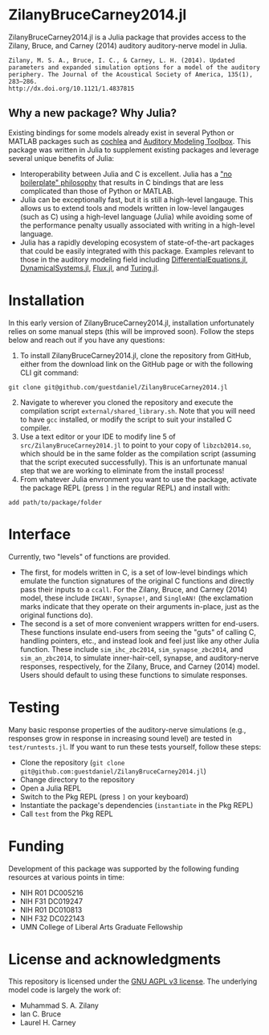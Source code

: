 # ZilanyBruceCarney2014.jl

ZilanyBruceCarney2014.jl is a Julia package that provides access to the Zilany, Bruce, and Carney (2014) auditory auditory-nerve model in Julia. 

```
Zilany, M. S. A., Bruce, I. C., & Carney, L. H. (2014). Updated parameters and expanded simulation options for a model of the auditory periphery. The Journal of the Acoustical Society of America, 135(1), 283–286.
http://dx.doi.org/10.1121/1.4837815
```

## Why a new package? Why Julia?
Existing bindings for some models already exist in several Python or MATLAB packages such as [cochlea](https://github.com/mrkrd/cochlea) and [Auditory Modeling Toolbox](https://amtoolbox.org/).
This package was written in Julia to supplement existing packages and leverage several unique benefits of Julia:
- Interoperability between Julia and C is excellent. Julia has a ["no boilerplate" philosophy](https://docs.julialang.org/en/v1/manual/calling-c-and-fortran-code/) that results in C bindings that are less complicated than those of Python or MATLAB.
- Julia can be exceptionally fast, but it is still a high-level langauge. This allows us to extend tools and models written in low-level langauges (such as C) using a high-level language (Julia) while avoiding some of the performance penalty usually associated with writing in a high-level language. 
- Julia has a rapidly developing ecosystem of state-of-the-art packages that could be easily integrated with this package. Examples relevant to those in the auditory modeling field including [DifferentialEquations.jl](https://github.com/SciML/DifferentialEquations.jl), [DynamicalSystems.jl](https://github.com/JuliaDynamics/DynamicalSystems.jl), [Flux.jl](https://github.com/FluxML/Flux.jl), and [Turing.jl](https://github.com/TuringLang/Turing.jl). 

# Installation
In this early version of ZilanyBruceCarney2014.jl, installation unfortunately relies on some manual steps (this will be improved soon).
Follow the steps below and reach out if you have any questions:
1. To install ZilanyBruceCarney2014.jl, clone the repository from GitHub, either from the download link on the GitHub page or with the following CLI git command:
```
git clone git@github.com/guestdaniel/ZilanyBruceCarney2014.jl
```
2. Navigate to wherever you cloned the repository and execute the compilation script `external/shared_library.sh`. 
Note that you will need to have `gcc` installed, or modify the script to suit your installed C compiler.
3. Use a text editor or your IDE to modify line 5 of `src/ZilanyBruceCarney2014.jl` to point to your copy of `libzcb2014.so`, which should be in the same folder as the compilation script (assuming that the script executed successfully). 
This is an unfortunate manual step that we are working to eliminate from the install process!
4. From whatever Julia envronment you want to use the package, activate the package REPL (press `]` in the regular REPL) and install with:
```
add path/to/package/folder
```

# Interface
Currently, two "levels" of functions are provided.
- The first, for models written in C, is a set of low-level bindings which emulate the function signatures of the original C functions and directly pass their inputs to a `ccall`. For the Zilany, Bruce, and Carney (2014) model, these include `IHCAN!`, `Synapse!`, and `SingleAN!` (the exclamation marks indicate that they operate on their arguments in-place, just as the original functions do). 
- The second is a set of more convenient wrappers written for end-users. These functions insulate end-users from seeing the "guts" of calling C, handling pointers, etc., and instead look and feel just like any other Julia function. These include `sim_ihc_zbc2014`, `sim_synapse_zbc2014`, and `sim_an_zbc2014`, to simulate inner-hair-cell, synapse, and auditory-nerve responses, respectively, for the Zilany, Bruce, and Carney (2014) model. Users should default to using these functions to simulate responses. 

# Testing
Many basic response properties of the auditory-nerve simulations (e.g., responses grow in response in increasing sound level) are tested in `test/runtests.jl`. 
If you want to run these tests yourself, follow these steps:
- Clone the repository (`git clone git@github.com:guestdaniel/ZilanyBruceCarney2014.jl`)
- Change directory to the repository 
- Open a Julia REPL
- Switch to the Pkg REPL (press `]` on your keyboard)
- Instantiate the package's dependencies (`instantiate` in the Pkg REPL)
- Call `test` from the Pkg REPL

# Funding
Development of this package was supported by the following funding resources at various points in time:
- NIH R01 DC005216
- NIH F31 DC019247
- NIH R01 DC010813
- NIH F32 DC022143
- UMN College of Liberal Arts Graduate Fellowship

# License and acknowledgments
This repository is licensed under the [GNU AGPL v3 license](https://www.gnu.org/licenses/agpl-3.0.en.html). 
The underlying model code is largely the work of:
- Muhammad S. A. Zilany
- Ian C. Bruce
- Laurel H. Carney